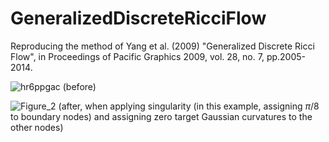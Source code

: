 # GeneralizedDiscreteRicciFlow
Reproducing the method of Yang et al. (2009) "Generalized Discrete Ricci Flow", in Proceedings of Pacific Graphics 2009, vol. 28, no. 7, pp.2005-2014.

![hr6ppgac](https://github.com/kazukihayashi/GeneralizedDiscreteRicciFlow/assets/25089369/c0275e56-cc68-4edd-a1b1-b06d97b805fa)
(before)

![Figure_2](https://github.com/kazukihayashi/GeneralizedDiscreteRicciFlow/assets/25089369/7516cb59-2b17-4986-a7c9-4ed27ad19e67)
(after, when applying singularity (in this example, assigning $\pi/8$ to boundary nodes) and assigning zero target Gaussian curvatures to the other nodes)
